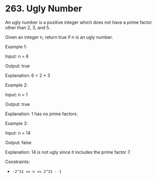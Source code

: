# 263. Ugly Number

An ugly number is a positive integer which does not have a prime factor other than 2, 3, and 5.

Given an integer n, return true if n is an ugly number.


Example 1:

Input: n = 6

Output: true

Explanation: 6 = 2 × 3

Example 2:

Input: n = 1

Output: true

Explanation: 1 has no prime factors.

Example 3:

Input: n = 14

Output: false

Explanation: 14 is not ugly since it includes the prime factor 7.



Constraints:

- `-2^31 <= n <= 2^31 - 1`



